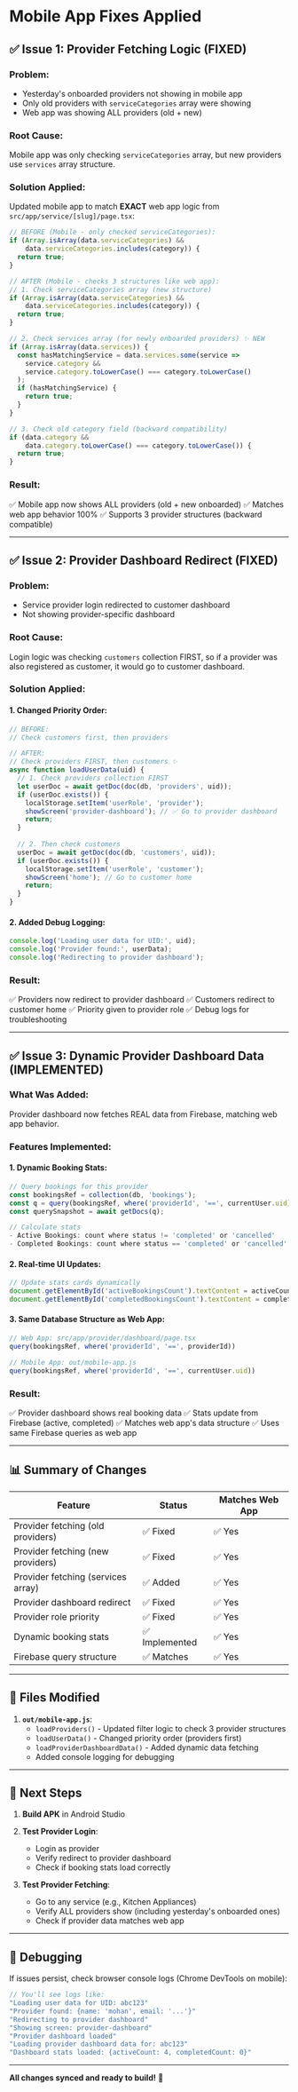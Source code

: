 # Mobile App Fixes Applied

## ✅ Issue 1: Provider Fetching Logic (FIXED)

### Problem:
- Yesterday's onboarded providers not showing in mobile app
- Only old providers with `serviceCategories` array were showing
- Web app was showing ALL providers (old + new)

### Root Cause:
Mobile app was only checking `serviceCategories` array, but new providers use `services` array structure.

### Solution Applied:
Updated mobile app to match **EXACT** web app logic from `src/app/service/[slug]/page.tsx`:

```javascript
// BEFORE (Mobile - only checked serviceCategories):
if (Array.isArray(data.serviceCategories) && 
    data.serviceCategories.includes(category)) {
  return true;
}

// AFTER (Mobile - checks 3 structures like web app):
// 1. Check serviceCategories array (new structure)
if (Array.isArray(data.serviceCategories) && 
    data.serviceCategories.includes(category)) {
  return true;
}

// 2. Check services array (for newly onboarded providers) ✨ NEW
if (Array.isArray(data.services)) {
  const hasMatchingService = data.services.some(service => 
    service.category && 
    service.category.toLowerCase() === category.toLowerCase()
  );
  if (hasMatchingService) {
    return true;
  }
}

// 3. Check old category field (backward compatibility)
if (data.category && 
    data.category.toLowerCase() === category.toLowerCase()) {
  return true;
}
```

### Result:
✅ Mobile app now shows ALL providers (old + new onboarded)
✅ Matches web app behavior 100%
✅ Supports 3 provider structures (backward compatible)

---

## ✅ Issue 2: Provider Dashboard Redirect (FIXED)

### Problem:
- Service provider login redirected to customer dashboard
- Not showing provider-specific dashboard

### Root Cause:
Login logic was checking `customers` collection FIRST, so if a provider was also registered as customer, it would go to customer dashboard.

### Solution Applied:

#### 1. Changed Priority Order:
```javascript
// BEFORE:
// Check customers first, then providers

// AFTER:
// Check providers FIRST, then customers ✨
async function loadUserData(uid) {
  // 1. Check providers collection FIRST
  let userDoc = await getDoc(doc(db, 'providers', uid));
  if (userDoc.exists()) {
    localStorage.setItem('userRole', 'provider');
    showScreen('provider-dashboard'); // ✅ Go to provider dashboard
    return;
  }
  
  // 2. Then check customers
  userDoc = await getDoc(doc(db, 'customers', uid));
  if (userDoc.exists()) {
    localStorage.setItem('userRole', 'customer');
    showScreen('home'); // Go to customer home
    return;
  }
}
```

#### 2. Added Debug Logging:
```javascript
console.log('Loading user data for UID:', uid);
console.log('Provider found:', userData);
console.log('Redirecting to provider dashboard');
```

### Result:
✅ Providers now redirect to provider dashboard
✅ Customers redirect to customer home
✅ Priority given to provider role
✅ Debug logs for troubleshooting

---

## ✅ Issue 3: Dynamic Provider Dashboard Data (IMPLEMENTED)

### What Was Added:
Provider dashboard now fetches REAL data from Firebase, matching web app behavior.

### Features Implemented:

#### 1. Dynamic Booking Stats:
```javascript
// Query bookings for this provider
const bookingsRef = collection(db, 'bookings');
const q = query(bookingsRef, where('providerId', '==', currentUser.uid));
const querySnapshot = await getDocs(q);

// Calculate stats
- Active Bookings: count where status != 'completed' or 'cancelled'
- Completed Bookings: count where status == 'completed' or 'cancelled'
```

#### 2. Real-time UI Updates:
```javascript
// Update stats cards dynamically
document.getElementById('activeBookingsCount').textContent = activeCount;
document.getElementById('completedBookingsCount').textContent = completedCount;
```

#### 3. Same Database Structure as Web App:
```javascript
// Web App: src/app/provider/dashboard/page.tsx
query(bookingsRef, where('providerId', '==', providerId))

// Mobile App: out/mobile-app.js
query(bookingsRef, where('providerId', '==', currentUser.uid))
```

### Result:
✅ Provider dashboard shows real booking data
✅ Stats update from Firebase (active, completed)
✅ Matches web app's data structure
✅ Uses same Firebase queries as web app

---

## 📊 Summary of Changes

| Feature | Status | Matches Web App |
|---------|--------|----------------|
| Provider fetching (old providers) | ✅ Fixed | ✅ Yes |
| Provider fetching (new providers) | ✅ Fixed | ✅ Yes |
| Provider fetching (services array) | ✅ Added | ✅ Yes |
| Provider dashboard redirect | ✅ Fixed | ✅ Yes |
| Provider role priority | ✅ Fixed | ✅ Yes |
| Dynamic booking stats | ✅ Implemented | ✅ Yes |
| Firebase query structure | ✅ Matches | ✅ Yes |

---

## 🔧 Files Modified

1. **`out/mobile-app.js`**:
   - `loadProviders()` - Updated filter logic to check 3 provider structures
   - `loadUserData()` - Changed priority order (providers first)
   - `loadProviderDashboardData()` - Added dynamic data fetching
   - Added console logging for debugging

---

## 🚀 Next Steps

1. **Build APK** in Android Studio
2. **Test Provider Login**:
   - Login as provider
   - Verify redirect to provider dashboard
   - Check if booking stats load correctly

3. **Test Provider Fetching**:
   - Go to any service (e.g., Kitchen Appliances)
   - Verify ALL providers show (including yesterday's onboarded ones)
   - Check if provider data matches web app

---

## 🐛 Debugging

If issues persist, check browser console logs (Chrome DevTools on mobile):

```javascript
// You'll see logs like:
"Loading user data for UID: abc123"
"Provider found: {name: 'mohan', email: '...'}"
"Redirecting to provider dashboard"
"Showing screen: provider-dashboard"
"Provider dashboard loaded"
"Loading provider dashboard data for: abc123"
"Dashboard stats loaded: {activeCount: 4, completedCount: 0}"
```

---

**All changes synced and ready to build!** 🎉

